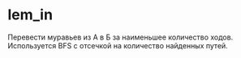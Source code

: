# lem_in

Перевести муравьев из А в Б за наименьшее количество ходов. Используется BFS  с отсечкой на количество найденных путей.
